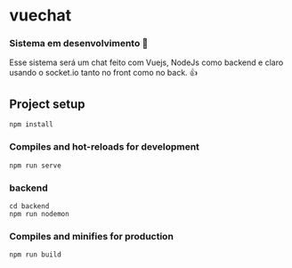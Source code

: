 # vuechat

### Sistema em desenvolvimento :runner:

Esse sistema será um chat feito com Vuejs, NodeJs como backend e claro usando o socket.io tanto no front como no back. :+1:

## Project setup

```
npm install
```

### Compiles and hot-reloads for development

```
npm run serve
```

### backend

```
cd backend
npm run nodemon
```

### Compiles and minifies for production

```
npm run build
```

